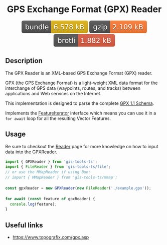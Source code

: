 <h1 style="text-align: center;">
  <div align="center">GPS Exchange Format (GPX) Reader</div>
</h1>

<p align="center">
  <img src="../../assets/badges/gpx-file.svg" alt="gpx-file-ts">
  <img src="../../assets/badges/gpx-gzip.svg" alt="gpx-gzip-ts">
  <img src="../../assets/badges/gpx-brotli.svg" alt="gpx-brotli-ts">
</p>

## Description

The GPX Reader is an XML-based GPS Exchange Format (GPX) reader.

GPX (the GPS Exchange Format) is a light-weight XML data format for the interchange of GPS data (waypoints, routes, and tracks) between applications and Web services on the Internet.

This implementation is designed to parse the complete [GPX 1.1 Schema](https://www.topografix.com/GPX/1/1/gpx.xsd).

Implements the [FeatureIterator](https://open-s2.github.io/gis-tools/interfaces/index.FeatureIterator.html) interface which means you can use it in a `for await` loop for all the resulting Vector Features.

## Usage

Be sure to checkout the [Reader](reader.md) page for more knowledge on how to input data into the GPXReader.

```ts
import { GPXReader } from 'gis-tools-ts';
import { FileReader } from 'gis-tools-ts/file';
// or use the MMapReader if using Bun:
// import { MMapReader } from 'gis-tools-ts/mmap';

const gpxReader = new GPXReader(new FileReader('./example.gpx'));

for await (const feature of gpxReader) {
  console.log(feature);
}
```

## Useful links

- <https://www.topografix.com/gpx.asp>
